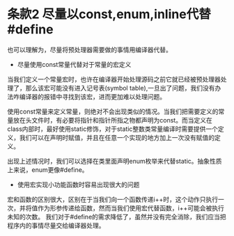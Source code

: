 # 条款2 尽量以const,enum,inline代替#define

也可以理解为，尽量将预处理器需要做的事情用编译器代替。

* 尽量使用const常量代替对于常量的宏定义

当我们定义一个常量宏时，也许在编译器开始处理源码之前它就已经被预处理器处理了，那么该宏可能没有进入记号表(symbol table),一旦出了问题，我们没有办法咋编译器的报错中寻找到该宏，进而更加难以处理问题。

使用const常量来定义常量，则绝对不会出现类似的情况。当我们把需要定义的常量放在头文件时，有必要将指针和指针所指之物都声明为const。而当定义在class内部时，最好使用static修饰，对于static整数类常量编译时需要提供一个定义，我们可以在声明时赋值，并且在任意一个实现的地方加上一次没有赋值的定义。

出现上述情况时，我们可以选择在类里面声明enum枚举来代替static。抽象性质上来说，enum更像#define。

* 使用宏实现小功能函数时容易出现很大的问题

宏和函数的区别很大，区别在于当我们向一个函数传递i++时，这个动作只执行一次，并将值作为形参传递给函数，然而当我们使用宏代替函数，i++可能会被执行未知的次数。
我们对于#define的需求降低了，虽然并没有完全消除，我们应当把程序内的事情尽量交给编译器处理。